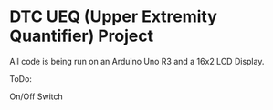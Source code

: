 # DTC UEQ (Upper Extremity Quantifier) Project

All code is being run on an Arduino Uno R3 and a 16x2 LCD Display.


ToDo:

On/Off Switch
